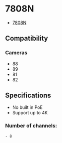 # 7808N 
- [7808N](#7808n)


## Compatibility 

### Cameras 

- 88 
- 89 
- 81 
- 82 

## Specifications 

- No built in PoE 
- Support up to 4K 

### Number of channels: 
    - 8 
